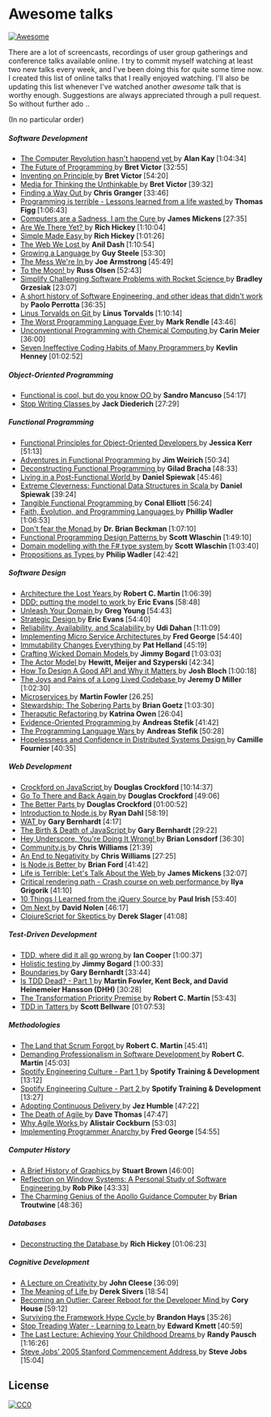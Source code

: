 <h1>
 Awesome talks
</h1>
<p>
 <a href="https://github.com/sindresorhus/awesome">
  <img alt="Awesome" src="https://cdn.rawgit.com/sindresorhus/awesome/d7305f38d29fed78fa85652e3a63e154dd8e8829/media/badge.svg"/>
 </a>
</p>
<p>
 There are a lot of screencasts, recordings of user group gatherings and conference talks available online. I try to commit myself watching at least two new talks every week, and I've been doing this for quite some time now. I created this list of online talks that I really enjoyed watching. I'll also be updating this list whenever I've watched another
 <em>
  awesome
 </em>
 talk that is worthy enough. Suggestions are always appreciated through a pull request. So without further ado ..
</p>
<p>
 (In no particular order)
</p>
<h5>
 Software Development
</h5>
<ul>
 <li>
  <a href="https://www.youtube.com/watch?v=oKg1hTOQXoY">
   The Computer Revolution hasn't happend yet
  </a>
  by
  <strong>
   Alan Kay
  </strong>
  [1:04:34]
 </li>
 <li>
  <a href="https://vimeo.com/71278954">
   The Future of Programming
  </a>
  by
  <strong>
   Bret Victor
  </strong>
  [32:55]
 </li>
 <li>
  <a href="https://vimeo.com/36579366">
   Inventing on Principle
  </a>
  by
  <strong>
   Bret Victor
  </strong>
  [54:20]
 </li>
 <li>
  <a href="http://worrydream.com/MediaForThinkingTheUnthinkable/">
   Media for Thinking the Unthinkable
  </a>
  by
  <strong>
   Bret Victor
  </strong>
  [39:32]
 </li>
 <li>
  <a href="http://www.infoq.com/presentations/reimagining-software">
   Finding a Way Out
  </a>
  by
  <strong>
   Chris Granger
  </strong>
  [33:46]
 </li>
 <li>
  <a href="https://www.youtube.com/watch?v=AUYPnxv0yss">
   Programming is terrible - Lessons learned from a life wasted
  </a>
  by
  <strong>
   Thomas Figg
  </strong>
  [1:06:43]
 </li>
 <li>
  <a href="https://vimeo.com/95066828">
   Computers are a Sadness, I am the Cure
  </a>
  by
  <strong>
   James Mickens
  </strong>
  [27:35]
 </li>
 <li>
  <a href="http://www.infoq.com/presentations/Are-We-There-Yet-Rich-Hickey">
   Are We There Yet?
  </a>
  by
  <strong>
   Rich Hickey
  </strong>
  [1:10:04]
 </li>
 <li>
  <a href="http://www.infoq.com/presentations/Simple-Made-Easy">
   Simple Made Easy
  </a>
  by
  <strong>
   Rich Hickey
  </strong>
  [1:01:26]
 </li>
 <li>
  <a href="https://www.youtube.com/watch?v=9KKMnoTTHJk">
   The Web We Lost
  </a>
  by
  <strong>
   Anil Dash
  </strong>
  [1:10:54]
 </li>
 <li>
  <a href="https://www.youtube.com/watch?v=_ahvzDzKdB0">
   Growing a Language
  </a>
  by
  <strong>
   Guy Steele
  </strong>
  [53:30]
 </li>
 <li>
  <a href="https://www.youtube.com/watch?v=lKXe3HUG2l4&list=UU_QIfHvN9auy2CoOdSfMWDw">
   The Mess We're In
  </a>
  by
  <strong>
   Joe Armstrong
  </strong>
  [45:49]
 </li>
 <li>
  <a href="https://www.youtube.com/watch?v=4Sso4HtvJsw">
   To the Moon!
  </a>
  by
  <strong>
   Russ Olsen
  </strong>
  [52:43]
 </li>
 <li>
  <a href="https://www.youtube.com/watch?v=h1g1YyVO6j8">
   Simplify Challenging Software Problems with Rocket Science
  </a>
  by
  <strong>
   Bradley Grzesiak
  </strong>
  [23:07]
 </li>
 <li>
  <a href="https://www.youtube.com/watch?v=9IPn5Gk_OiM">
   A short history of Software Engineering, and other ideas that didn't work
  </a>
  by
  <strong>
   Paolo Perrotta
  </strong>
  [36:35]
 </li>
 <li>
  <a href="https://www.youtube.com/watch?v=idLyobOhtO4">
   Linus Torvalds on Git
  </a>
  by
  <strong>
   Linus Torvalds
  </strong>
  [1:10:14]
 </li>
 <li>
  <a href="http://www.infoq.com/presentations/worst-programming-language">
   The Worst Programming Language Ever
  </a>
  by
  <strong>
   Mark Rendle
  </strong>
  [43:46]
 </li>
 <li>
  <a href="https://www.youtube.com/watch?v=cHoYNStQOEc">
   Unconventional Programming with Chemical Computing
  </a>
  by
  <strong>
   Carin Meier
  </strong>
  [36:00]
 </li>
 <li>
  <a href="https://vimeo.com/97329157">
   Seven Ineffective Coding Habits of Many Programmers
  </a>
  by
  <strong>
   Kevlin Henney
  </strong>
  [01:02:52]
 </li>
</ul>
<h5>
 Object-Oriented Programming
</h5>
<ul>
 <li>
  <a href="https://www.youtube.com/watch?v=oiFYPAel-KY">
   Functional is cool, but do you know OO
  </a>
  by
  <strong>
   Sandro Mancuso
  </strong>
  [54:17]
 </li>
 <li>
  <a href="http://pyvideo.org/video/880/stop-writing-classes">
   Stop Writing Classes
  </a>
  by
  <strong>
   Jack Diederich
  </strong>
  [27:29]
 </li>
</ul>
<h5>
 Functional Programming
</h5>
<ul>
 <li>
  <a href="http://www.youtube.com/watch?v=pMGY9ViIGNU">
   Functional Principles for Object-Oriented Developers
  </a>
  by
  <strong>
   Jessica Kerr
  </strong>
  [51:13]
 </li>
 <li>
  <a href="https://vimeo.com/45140590">
   Adventures in Functional Programming
  </a>
  by
  <strong>
   Jim Weirich
  </strong>
  [50:34]
 </li>
 <li>
  <a href="http://www.infoq.com/presentations/functional-pros-cons">
   Deconstructing Functional Programming
  </a>
  by
  <strong>
   Gilad Bracha
  </strong>
  [48:33]
 </li>
 <li>
  <a href="http://www.infoq.com/presentations/post-functional-scala-clojure-haskell">
   Living in a Post-Functional World
  </a>
  by
  <strong>
   Daniel Spiewak
  </strong>
  [45:46]
 </li>
 <li>
  <a href="https://www.youtube.com/watch?v=pNhBQJN44YQ">
   Extreme Cleverness: Functional Data Structures in Scala
  </a>
  by
  <strong>
   Daniel Spiewak
  </strong>
  [39:24]
 </li>
 <li>
  <a href="https://www.youtube.com/watch?v=faJ8N0giqzw">
   Tangible Functional Programming
  </a>
  by
  <strong>
   Conal Elliott
  </strong>
  [56:24]
 </li>
 <li>
  <a href="https://www.youtube.com/watch?v=8frGknO8rIg">
   Faith, Evolution, and Programming Languages
  </a>
  by
  <strong>
   Phillip Wadler
  </strong>
  [1:06:53]
 </li>
 <li>
  <a href="https://www.youtube.com/watch?v=ZhuHCtR3xq8">
   Don't fear the Monad
  </a>
  by
  <strong>
   Dr. Brian Beckman
  </strong>
  [1:07:10]
 </li>
 <li>
  <a href="https://skillsmatter.com/skillscasts/6120-functional-programming-design-patterns-with-scott-wlaschin">
   Functional Programming Design Patterns
  </a>
  by
  <strong>
   Scott Wlaschin
  </strong>
  [1:49:10]
 </li>
 <li>
  <a href="http://vimeo.com/97507575">
   Domain modelling with the F# type system
  </a>
  by
  <strong>
   Scott Wlaschin
  </strong>
  [1:03:40]
 </li>
 <li>
  <a href="https://www.youtube.com/watch?v=IOiZatlZtGU">
   Propositions as Types
  </a>
  by
  <strong>
   Philip Wadler
  </strong>
  [42:42]
 </li>
</ul>
<h5>
 Software Design
</h5>
<ul>
 <li>
  <a href="http://www.confreaks.com/videos/759-rubymidwest2011-keynote-architecture-the-lost-years">
   Architecture the Lost Years
  </a>
  by
  <strong>
   Robert C. Martin
  </strong>
  [1:06:39]
 </li>
 <li>
  <a href="http://www.infoq.com/presentations/model-to-work-evans">
   DDD: putting the model to work
  </a>
  by
  <strong>
   Eric Evans
  </strong>
  [58:48]
 </li>
 <li>
  <a href="https://vimeo.com/19428577">
   Unleash Your Domain
  </a>
  by
  <strong>
   Greg Young
  </strong>
  [54:43]
 </li>
 <li>
  <a href="http://www.infoq.com/presentations/strategic-design-evans">
   Strategic Design
  </a>
  by
  <strong>
   Eric Evans
  </strong>
  [54:40]
 </li>
 <li>
  <a href="https://vimeo.com/6222577">
   Reliability, Availability, and Scalability
  </a>
  by
  <strong>
   Udi Dahan
  </strong>
  [1:11:09]
 </li>
 <li>
  <a href="https://vimeo.com/79866979">
   Implementing Micro Service Architectures
  </a>
  by
  <strong>
   Fred George
  </strong>
  [54:40]
 </li>
 <li>
  <a href="http://vimeo.com/52831373">
   Immutability Changes Everything
  </a>
  by
  <strong>
   Pat Helland
  </strong>
  [45:19]
 </li>
 <li>
  <a href="https://vimeo.com/43598193">
   Crafting Wicked Domain Models
  </a>
  by
  <strong>
   Jimmy Bogard
  </strong>
  [1:03:03]
 </li>
 <li>
  <a href="http://channel9.msdn.com/Shows/Going+Deep/Hewitt-Meijer-and-Szyperski-The-Actor-Model-everything-you-wanted-to-know-but-were-afraid-to-ask">
   The Actor Model
  </a>
  by
  <strong>
   Hewitt, Meijer and Szyperski
  </strong>
  [42:34]
 </li>
 <li>
  <a href="http://www.youtube.com/watch?v=aAb7hSCtvGw">
   How To Design A Good API and Why it Matters
  </a>
  by
  <strong>
   Josh Bloch
  </strong>
  [1:00:18]
 </li>
 <li>
  <a href="http://www.infoq.com/presentations/Lessons-Learned-Jeremy-Miller">
   The Joys and Pains of a Long Lived Codebase
  </a>
  by
  <strong>
   Jeremy D Miller
  </strong>
  [1:02:30]
 </li>
 <li>
  <a href="https://www.youtube.com/watch?v=wgdBVIX9ifA">
   Microservices
  </a>
  by
  <strong>
   Martin Fowler
  </strong>
  [26.25]
 </li>
 <li>
  <a href="https://www.youtube.com/watch?v=2y5Pv4yN0b0">
   Stewardship: The Sobering Parts
  </a>
  by
  <strong>
   Brian Goetz
  </strong>
  [1:03:30]
 </li>
 <li>
  <a href="https://www.youtube.com/watch?v=J4dlF0kcThQ">
   Theraputic Refactoring
  </a>
  by
  <strong>
   Katrina Owen
  </strong>
  [26:04]
 </li>
 <li>
  <a href="https://www.youtube.com/watch?v=uEFrE6cgVNY">
   Evidence-Oriented Programming
  </a>
  by
  <strong>
   Andreas Stefik
  </strong>
  [41:42]
 </li>
 <li>
  <a href="https://www.youtube.com/watch?v=mDZ-QSLQIB8">
   The Programming Language Wars
  </a>
  by
  <strong>
   Andreas Stefik
  </strong>
  [50:28]
 </li>
 <li>
  <a href="https://www.youtube.com/watch?v=TlU1opuCXB0">
   Hopelessness and Confidence in Distributed Systems Design
  </a>
  by
  <strong>
   Camille Fournier
  </strong>
  [40:35]
 </li>
</ul>
<h5>
 Web Development
</h5>
<ul>
 <li>
  <a href="https://www.youtube.com/playlist?list=PL7664379246A246CB">
   Crockford on JavaScript
  </a>
  by
  <strong>
   Douglas Crockford
  </strong>
  [10:14:37]
 </li>
 <li>
  <a href="http://vimeo.com/78893726">
   Go To There and Back Again
  </a>
  by
  <strong>
   Douglas Crockford
  </strong>
  [49:06]
 </li>
 <li>
  <a href="https://www.youtube.com/watch?v=bo36MrBfTk4">
   The Better Parts
  </a>
  by
  <strong>
   Douglas Crockford
  </strong>
  [01:00:52]
 </li>
 <li>
  <a href="http://www.yuiblog.com/blog/2010/05/20/video-dahl/">
   Introduction to Node.js
  </a>
  by
  <strong>
   Ryan Dahl
  </strong>
  [58:19]
 </li>
 <li>
  <a href="https://www.destroyallsoftware.com/talks/wat">
   WAT
  </a>
  by
  <strong>
   Gary Bernhardt
  </strong>
  [4:17]
 </li>
 <li>
  <a href="https://www.destroyallsoftware.com/talks/the-birth-and-death-of-javascript">
   The Birth & Death of JavaScript
  </a>
  by
  <strong>
   Gary Bernhardt
  </strong>
  [29:22]
 </li>
 <li>
  <a href="http://www.youtube.com/watch?v=m3svKOdZijA">
   Hey Underscore, You're Doing It Wrong!
  </a>
  by
  <strong>
   Brian Lonsdorf
  </strong>
  [36:30]
 </li>
 <li>
  <a href="https://www.youtube.com/watch?v=23Yxji-tEfc">
   Community.js
  </a>
  by
  <strong>
   Chris Williams
  </strong>
  [21:39]
 </li>
 <li>
  <a href="https://www.youtube.com/watch?v=17rkSdkc5TI">
   An End to Negativity
  </a>
  by
  <strong>
   Chris Williams
  </strong>
  [27:25]
 </li>
 <li>
  <a href="https://www.youtube.com/watch?v=C5fa1LZYodQ">
   Is Node.js Better
  </a>
  by
  <strong>
   Brian Ford
  </strong>
  [41:42]
 </li>
 <li>
  <a href="http://vimeo.com/111122950">
   Life is Terrible: Let's Talk About the Web
  </a>
  by
  <strong>
   James Mickens
  </strong>
  [32:07]
 </li>
 <li>
  <a href="https://www.youtube.com/watch?v=PkOBnYxqj3k">
   Critical rendering path - Crash course on web performance
  </a>
  by
  <strong>
   Ilya Grigorik
  </strong>
  [41:10]
 </li>
 <li>
  <a href="https://vimeo.com/12529436">
   10 Things I Learned from the jQuery Source
  </a>
  by
  <strong>
   Paul Irish
  </strong>
  [53:40]
 </li>
 <li>
  <a href="https://www.youtube.com/watch?v=ByNs9TG30E8">
   Om Next
  </a>
  by
  <strong>
   David Nolen
  </strong>
  [46:17]
 </li>
 <li>
  <a href="https://www.youtube.com/watch?v=gsffg5xxFQI">
   ClojureScript for Skeptics
  </a>
  by
  <strong>
   Derek Slager
  </strong>
  [41:08]
 </li>
</ul>
<h5>
 Test-Driven Development
</h5>
<ul>
 <li>
  <a href="http://vimeo.com/68375232">
   TDD, where did it all go wrong
  </a>
  by
  <strong>
   Ian Cooper
  </strong>
  [1:00:37]
 </li>
 <li>
  <a href="http://vimeo.com/68390508">
   Holistic testing
  </a>
  by
  <strong>
   Jimmy Bogard
  </strong>
  [1:00:33]
 </li>
 <li>
  <a href="https://www.destroyallsoftware.com/talks/boundaries">
   Boundaries
  </a>
  by
  <strong>
   Gary Bernhardt
  </strong>
  [33:44]
 </li>
 <li>
  <a href="https://www.youtube.com/watch?v=z9quxZsLcfo">
   Is TDD Dead? - Part 1
  </a>
  by
  <strong>
   Martin Fowler, Kent Beck, and David Heinemeier Hansson (DHH)
  </strong>
  [30:28]
 </li>
 <li>
  <a href="https://www.youtube.com/watch?v=B93QezwTQpI">
   The Transformation Priority Premise
  </a>
  by
  <strong>
   Robert C. Martin
  </strong>
  [53:43]
 </li>
 <li>
  <a href="https://vimeo.com/97537026">
   TDD in Tatters
  </a>
  by
  <strong>
   Scott Bellware
  </strong>
  [01:07:53]
 </li>
</ul>
<h5>
 Methodologies
</h5>
<ul>
 <li>
  <a href="https://www.youtube.com/watch?v=hG4LH6P8Syk">
   The Land that Scrum Forgot
  </a>
  by
  <strong>
   Robert C. Martin
  </strong>
  [45:41]
 </li>
 <li>
  <a href="https://www.youtube.com/watch?v=p0O1VVqRSK0">
   Demanding Professionalism in Software Development
  </a>
  by
  <strong>
   Robert C. Martin
  </strong>
  [45:03]
 </li>
 <li>
  <a href="https://vimeo.com/85490944">
   Spotify Engineering Culture - Part 1
  </a>
  by
  <strong>
   Spotify Training & Development
  </strong>
  [13:12]
 </li>
 <li>
  <a href="http://vimeo.com/94950270">
   Spotify Engineering Culture - Part 2
  </a>
  by
  <strong>
   Spotify Training & Development
  </strong>
  [13:27]
 </li>
 <li>
  <a href="http://vimeo.com/68320415">
   Adopting Continuous Delivery
  </a>
  by
  <strong>
   Jez Humble
  </strong>
  [47:22]
 </li>
 <li>
  <a href="http://www.thoughtworks.com/talks/the-death-of-agile">
   The Death of Agile
  </a>
  by
  <strong>
   Dave Thomas
  </strong>
  [47:47]
 </li>
 <li>
  <a href="https://www.youtube.com/watch?v=BdSiBlLafNY">
   Why Agile Works
  </a>
  by
  <strong>
   Alistair Cockburn
  </strong>
  [53:03]
 </li>
 <li>
  <a href="https://vimeo.com/79866978">
   Implementing Programmer Anarchy
  </a>
  by
  <strong>
   Fred George
  </strong>
  [54:55]
 </li>
</ul>
<h5>
 Computer History
</h5>
<ul>
 <li>
  <a href="https://www.youtube.com/playlist?list=PLOQZmjD6P2HlOoEVKOPaCFvLnjP865X1f">
   A Brief History of Graphics
  </a>
  by
  <strong>
   Stuart Brown
  </strong>
  [46:00]
 </li>
 <li>
  <a href="http://epresence.kmdi.utoronto.ca/1/watch/630.aspx">
   Reflection on Window Systems: A Personal Study of Software Engineering
  </a>
  by
  <strong>
   Rob Pike
  </strong>
  [43:33]
 </li>
 <li>
  <a href="https://www.youtube.com/watch?v=xY45YE7ggng">
   The Charming Genius of the Apollo Guidance Computer
  </a>
  by
  <strong>
   Brian Troutwine
  </strong>
  [48:36]
 </li>
</ul>
<h5>
 Databases
</h5>
<ul>
 <li>
  <a href="https://www.youtube.com/watch?v=Cym4TZwTCNU">
   Deconstructing the Database
  </a>
  by
  <strong>
   Rich Hickey
  </strong>
  [01:06:23]
 </li>
</ul>
<h5>
 Cognitive Development
</h5>
<ul>
 <li>
  <a href="https://www.youtube.com/watch?v=PQ0lck7oo4A">
   A Lecture on Creativity
  </a>
  by
  <strong>
   John Cleese
  </strong>
  [36:09]
 </li>
 <li>
  <a href="https://www.youtube.com/watch?v=zzcCWEb-tyk">
   The Meaning of Life
  </a>
  by
  <strong>
   Derek Sivers
  </strong>
  [18:54]
 </li>
 <li>
  <a href="https://vimeo.com/97415346">
   Becoming an Outlier: Career Reboot for the Developer Mind
  </a>
  by
  <strong>
   Cory House
  </strong>
  [59:12]
 </li>
 <li>
  <a href="https://www.youtube.com/watch?v=9zc4DSTRGeM">
   Surviving the Framework Hype Cycle
  </a>
  by
  <strong>
   Brandon Hays
  </strong>
  [35:26]
 </li>
 <li>
  <a href="https://yow.eventer.com/yow-2014-1222/stop-treading-water-learning-to-learn-by-edward-kmett-1750">
   Stop Treading Water - Learning to Learn
  </a>
  by
  <strong>
   Edward Kmett
  </strong>
  [40:59]
 </li>
 <li>
  <a href="https://www.youtube.com/watch?v=ji5_MqicxSo">
   The Last Lecture: Achieving Your Childhood Dreams
  </a>
  by
  <strong>
   Randy Pausch
  </strong>
  [1:16:26]
 </li>
 <li>
  <a href="https://www.youtube.com/watch?v=UF8uR6Z6KLc">
   Steve Jobs' 2005 Stanford Commencement Address
  </a>
  by
  <strong>
   Steve Jobs
  </strong>
  [15:04]
 </li>
</ul>
<h2>
 License
</h2>
<p>
 <a href="http://creativecommons.org/publicdomain/zero/1.0/">
  <img alt="CC0" src="http://i.creativecommons.org/p/zero/1.0/88x31.png"/>
 </a>
</p>
